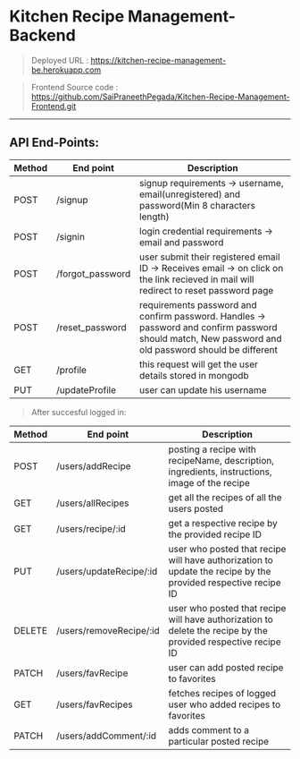 # Kitchen Recipe Management-Backend

> Deployed URL : https://kitchen-recipe-management-be.herokuapp.com

> Frontend Source code : https://github.com/SaiPraneethPegada/Kitchen-Recipe-Management-Frontend.git

----

## API End-Points:

| Method | End point | Description |
| ---- | ---- | ---- |
| POST | /signup | signup requirements -> username, email(unregistered) and password(Min 8 characters length) |
| POST | /signin | login credential requirements -> email and password |
| POST | /forgot_password | user submit their registered email ID -> Receives email -> on click on the link recieved in mail will redirect to reset password page  |
| POST | /reset_password | requirements password and confirm password. Handles -> password and confirm password should match, New password and old password should be different |
| GET | /profile | this request will get the user details stored in mongodb |
| PUT | /updateProfile | user can update his username |

> After succesful logged in:

| Method | End point | Description |
| ---- | ---- | ---- |
| POST | /users/addRecipe | posting a recipe with recipeName, description, ingredients, instructions, image of the recipe |
| GET | /users/allRecipes | get all the recipes of all the users posted |
| GET | /users/recipe/:id | get a respective recipe by the provided recipe ID |
| PUT | /users/updateRecipe/:id | user who posted that recipe will have authorization to update the recipe by the provided respective recipe ID |
| DELETE | /users/removeRecipe/:id | user who posted that recipe will have authorization to delete the recipe by the provided respective recipe ID |
| PATCH | /users/favRecipe | user can add posted recipe to favorites |
| GET | /users/favRecipes | fetches recipes of logged user who added recipes to favorites |
| PATCH | /users/addComment/:id | adds comment to a particular posted recipe |


